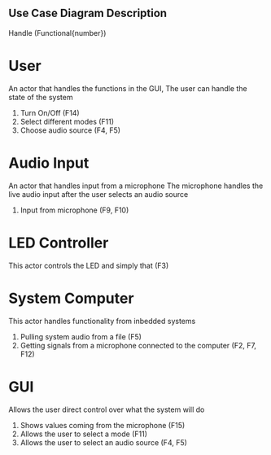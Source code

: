 ## Use Case Diagram Description
Handle (Functional{number})

# User
An actor that handles the functions in the GUI,
The user can handle the state of the system
1. Turn On/Off (F14)
2. Select different modes (F11)
3. Choose audio source (F4, F5)

# Audio Input
An actor that handles input from a microphone
The microphone handles the live audio input after the user selects an audio source
1. Input from microphone (F9, F10)

# LED Controller
This actor controls the LED and simply that (F3)

# System Computer
This actor handles functionality from inbedded systems
1. Pulling system audio from a file (F5)
2. Getting signals from a microphone connected to the computer (F2, F7, F12)

# GUI
Allows the user direct control over what the system will do
1. Shows values coming from the microphone (F15)
2. Allows the user to select a mode (F11)
3. Allows the user to select an audio source (F4, F5)



